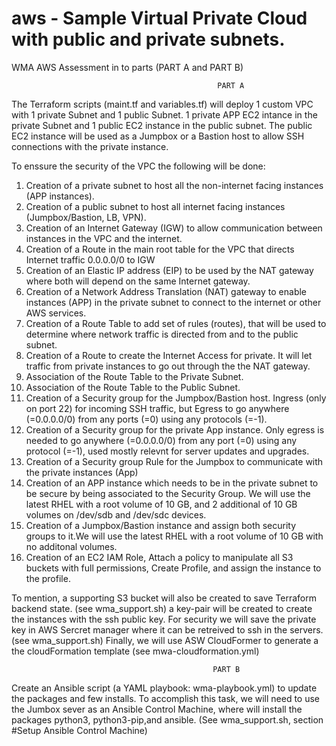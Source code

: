 # aws -  Sample Virtual Private Cloud with public and private subnets.
WMA AWS Assessment in to parts (PART A and PART B)

                                                  PART A
The Terraform scripts (maint.tf and variables.tf) will deploy 1 custom VPC with 1 private Subnet and 1 public Subnet.
   1 private APP EC2 intance in the private Subnet and 1 public EC2 instance in the public subnet.
   The public EC2 instance will be used as a Jumpbox or a Bastion host to allow SSH connections with the private instance.
   
To enssure the security of the VPC the following will be done:
   1) Creation of a private subnet to host all the non-internet facing instances (APP instances).
   2) Creation of a public subnet to host all internet facing instances (Jumpbox/Bastion, LB, VPN).
   3) Creation of an Internet Gateway (IGW) to allow communication between instances in the VPC and the internet.
   4) Creation of a Route in the main root table for the VPC that directs Internet traffic 0.0.0.0/0 to IGW
   5) Creation of an Elastic IP address (EIP) to be used by the NAT gateway where both will depend on the same Internet gateway.
   6) Creation of a Network Address Translation (NAT) gateway to enable instances (APP) in the private subnet to connect to the internet or other AWS services.
   7) Creation of a Route Table to add set of rules (routes), that will be used to determine where network traffic is directed from and to the public subnet.
   8) Creation of a Route to create the Internet Access for private. It will let traffic from private instances to go out through the the NAT gateway.
   9) Association of the Route Table to the Private Subnet.
   10) Association of the Route Table to the Public Subnet.
   11) Creation of a Security group for the Jumpbox/Bastion host. Ingress (only on port 22) for incoming SSH traffic, but Egress to go anywhere (=0.0.0.0/0) from any ports (=0) using any protocols (=-1).
   12) Creation of a Security group for the private App instance. Only egress is needed to go anywhere (=0.0.0.0/0) from any port (=0)  using any protocol (=-1), used mostly relevnt for server updates and upgrades.
   13) Creation of a Security group Rule for the Jumpbox to communicate with the private instances (App)
   14) Creation of an APP instance which needs to be in the private subnet to be secure by being associated to the Security Group.
       We will use the latest RHEL with a root volume of 10 GB, and 2 additional of 10 GB volumes on /dev/sdb and /dev/sdc devices.
   15) Creation of a Jumpbox/Bastion instance and assign both security groups to it.We will use the latest RHEL with a root volume of 10 GB with no additonal volumes.
   16) Creation of an EC2 IAM Role, Attach a policy to manipulate all S3 buckets with full permissions, Create Profile, and assign the instance to the profile.

   To mention,
    a supporting S3 bucket will also be created to save Terraform backend state. (see wma_support.sh)
    a key-pair will be created to create the instances with the ssh public key. For security we will save the private key in AWS Sercret manager where it can be retreived to ssh in the servers. (see wma_support.sh)
    Finally, we will use ASW CloudFormer to generate a the cloudFormation template (see mwa-cloudformation.yml)
            
                                                 PART B
   Create an Ansible script (a YAML playbook: wma-playbook.yml) to update the packages and few installs.
   To accomplish this task, we will need to use the Jumbox sever as an Ansible Control Machine, where will install the packages python3, python3-pip,and ansible. (See wma_support.sh, section #Setup Ansible Control Machine)
   
   
